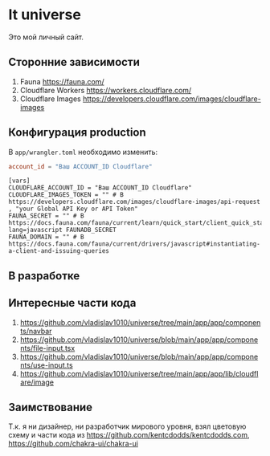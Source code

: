 # It universe

Это мой личный сайт.

## Сторонние зависимости

1. Fauna <https://fauna.com/>
2. Cloudflare Workers <https://workers.cloudflare.com/>
3. Cloudflare Images <https://developers.cloudflare.com/images/cloudflare-images>

## Конфигурация production

В `app/wrangler.toml` необходимо изменить:

```toml
account_id = "Ваш ACCOUNT_ID Cloudflare"
```

```
[vars]
CLOUDFLARE_ACCOUNT_ID = "Ваш ACCOUNT_ID Cloudflare"
CLOUDFLARE_IMAGES_TOKEN = "" # В https://developers.cloudflare.com/images/cloudflare-images/api-request , "your Global API Key or API Token"
FAUNA_SECRET = "" # В https://docs.fauna.com/fauna/current/learn/quick_start/client_quick_start?lang=javascript FAUNADB_SECRET
FAUNA_DOMAIN = "" # В https://docs.fauna.com/fauna/current/drivers/javascript#instantiating-a-client-and-issuing-queries
```

## В разработке

## Интересные части кода

1. <https://github.com/vladislav1010/universe/tree/main/app/app/components/navbar>
2. <https://github.com/vladislav1010/universe/blob/main/app/app/components/file-input.tsx>
3. <https://github.com/vladislav1010/universe/blob/main/app/app/components/use-input.ts>
4. <https://github.com/vladislav1010/universe/tree/main/app/app/lib/cloudflare/image>

## Заимствование

Т.к. я ни дизайнер, ни разработчик мирового уровня, взял цветовую схему и части кода из <https://github.com/kentcdodds/kentcdodds.com>, <https://github.com/chakra-ui/chakra-ui>
